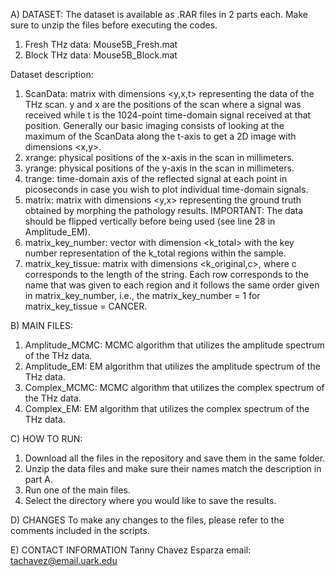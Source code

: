 A) DATASET:
The dataset is available as .RAR files in 2 parts each. Make sure to unzip the files before executing the codes.
  1. Fresh THz data: Mouse5B_Fresh.mat
  2. Block THz data: Mouse5B_Block.mat
  
Dataset description:
  1. ScanData: matrix with dimensions <y,x,t> representing the data of the THz scan. y and x are the positions of the scan where a signal
               was received while t is the 1024-point time-domain signal received at that position. Generally our basic imaging consists of
               looking at the maximum of the ScanData along the t-axis to get a 2D image with dimensions <x,y>.
  2. xrange: physical positions of the x-axis in the scan in millimeters.
  3. yrange: physical positions of the y-axis in the scan in millimeters.
  4. trange: time-domain axis of the reflected signal at each point in picoseconds in case you wish to plot individual time-domain signals.
  5. matrix: matrix with dimensions <y,x> representing the ground truth obtained by morphing the pathology results. IMPORTANT: The data
             should be flipped vertically before being used (see line 28 in Amplitude_EM).
  6. matrix_key_number: vector with dimension <k_total> with the key number representation of the k_total regions within the sample.
  7. matrix_key_tissue: matrix with dimensions <k_original,c>, where c corresponds to the length of the string. Each row corresponds to
                        the name that was given to each region and it follows the same order given in matrix_key_number, i.e., the
                        matrix_key_number = 1 for matrix_key_tissue = CANCER.

B) MAIN FILES:
  1. Amplitude_MCMC: MCMC algorithm that utilizes the amplitude spectrum of the THz data.
  2. Amplitude_EM: EM algorithm that utilizes the amplitude spectrum of the THz data.
  3. Complex_MCMC: MCMC algorithm that utilizes the complex spectrum of the THz data.
  4. Complex_EM: EM algorithm that utilizes the complex spectrum of the THz data.

C) HOW TO RUN:
  1. Download all the files in the repository and save them in the same folder.
  2. Unzip the data files and make sure their names match the description in part A.
  3. Run one of the main files.
  4. Select the directory where you would like to save the results.

D) CHANGES
To make any changes to the files, please refer to the comments included in the scripts.

E) CONTACT INFORMATION
Tanny Chavez Esparza
email: tachavez@email.uark.edu
